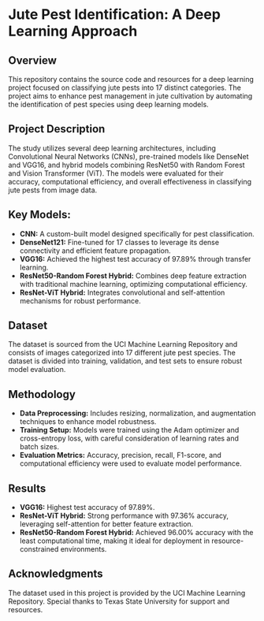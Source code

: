 # Jute Pest Identification: A Deep Learning Approach
## Overview
This repository contains the source code and resources for a deep learning project focused on classifying jute pests into 17 distinct categories. The project aims to enhance pest management in jute cultivation by automating the identification of pest species using deep learning models.

## Project Description
The study utilizes several deep learning architectures, including Convolutional Neural Networks (CNNs), pre-trained models like DenseNet and VGG16, and hybrid models combining ResNet50 with Random Forest and Vision Transformer (ViT). The models were evaluated for their accuracy, computational efficiency, and overall effectiveness in classifying jute pests from image data.

## Key Models:
- **CNN:** A custom-built model designed specifically for pest classification.
- **DenseNet121:** Fine-tuned for 17 classes to leverage its dense connectivity and efficient feature propagation.
- **VGG16:** Achieved the highest test accuracy of 97.89% through transfer learning.
- **ResNet50-Random Forest Hybrid:** Combines deep feature extraction with traditional machine learning, optimizing computational efficiency.
- **ResNet-ViT Hybrid:** Integrates convolutional and self-attention mechanisms for robust performance.
## Dataset
The dataset is sourced from the UCI Machine Learning Repository and consists of images categorized into 17 different jute pest species. The dataset is divided into training, validation, and test sets to ensure robust model evaluation.

## Methodology
- **Data Preprocessing:** Includes resizing, normalization, and augmentation techniques to enhance model robustness.
- **Training Setup:** Models were trained using the Adam optimizer and cross-entropy loss, with careful consideration of learning rates and batch sizes.
- **Evaluation Metrics:** Accuracy, precision, recall, F1-score, and computational efficiency were used to evaluate model performance.
## Results
- **VGG16:** Highest test accuracy of 97.89%.
- **ResNet-ViT Hybrid:** Strong performance with 97.36% accuracy, leveraging self-attention for better feature extraction.
- **ResNet50-Random Forest Hybrid:** Achieved 96.00% accuracy with the least computational time, making it ideal for deployment in resource-constrained environments.

## Acknowledgments
The dataset used in this project is provided by the UCI Machine Learning Repository.
Special thanks to Texas State University for support and resources.
